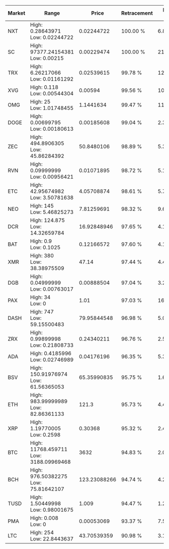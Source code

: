 | Market | Range | Price| Retracement | Doubles to 50% |
| --- | --- | --- | --- | --- |
| NXT | High: 0.28643971<br />Low: 0.02244722 | 0.02244722 | 100.00 % | 6.88 |
| SC | High: 97377.24154381<br />Low: 0.00215 | 0.00229474 | 100.00 % | 21,217,489.50 |
| TRX | High: 6.26217066<br />Low: 0.01161292 | 0.02539615 | 99.78 % | 123.52 |
| XVG | High: 0.118<br />Low: 0.00544304 | 0.00594 | 99.56 % | 10.39 |
| OMG | High: 25<br />Low: 1.01748455 | 1.1441634 | 99.47 % | 11.37 |
| DOGE | High: 0.00699795<br />Low: 0.00180613 | 0.00185608 | 99.04 % | 2.37 |
| ZEC | High: 494.8906305<br />Low: 45.86284392 | 50.8480106 | 98.89 % | 5.32 |
| RVN | High: 0.09999999<br />Low: 0.00956421 | 0.01071895 | 98.72 % | 5.11 |
| ETC | High: 42.95674982<br />Low: 3.50781638 | 4.05708874 | 98.61 % | 5.73 |
| NEO | High: 145<br />Low: 5.46825273 | 7.81259691 | 98.32 % | 9.63 |
| DCR | High: 124.875<br />Low: 14.32659784 | 16.92848946 | 97.65 % | 4.11 |
| BAT | High: 0.9<br />Low: 0.1025 | 0.12166572 | 97.60 % | 4.12 |
| XMR | High: 380<br />Low: 38.38975509 | 47.14 | 97.44 % | 4.44 |
| DGB | High: 0.04999999<br />Low: 0.00763017 | 0.00888504 | 97.04 % | 3.24 |
| PAX | High: 34<br />Low: 0 | 1.01 | 97.03 % | 16.83 |
| DASH | High: 747<br />Low: 59.15500483 | 79.95844548 | 96.98 % | 5.04 |
| ZRX | High: 0.99899998<br />Low: 0.21808733 | 0.24340211 | 96.76 % | 2.50 |
| ADA | High: 0.4185996<br />Low: 0.02746989 | 0.04176196 | 96.35 % | 5.34 |
| BSV | High: 150.91976974<br />Low: 61.56365053 | 65.35990835 | 95.75 % | 1.63 |
| ETH | High: 983.99999989<br />Low: 82.86361133 | 121.3 | 95.73 % | 4.40 |
| XRP | High: 1.19770005<br />Low: 0.2598 | 0.30368 | 95.32 % | 2.40 |
| BTC | High: 11768.459711<br />Low: 3188.09969468 | 3632 | 94.83 % | 2.06 |
| BCH | High: 976.50382275<br />Low: 75.81642107 | 123.23088266 | 94.74 % | 4.27 |
| TUSD | High: 1.50449998<br />Low: 0.98001675 | 1.009 | 94.47 % | 1.23 |
| PMA | High: 0.008<br />Low: 0 | 0.00053069 | 93.37 % | 7.54 |
| LTC | High: 254<br />Low: 22.8443637 | 43.70539359 | 90.98 % | 3.17 |
